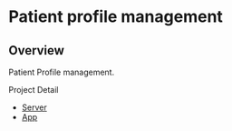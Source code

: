 # Patient profile management

## Overview
Patient Profile management.

Project Detail
- [Server](/server)
- [App](/app)
